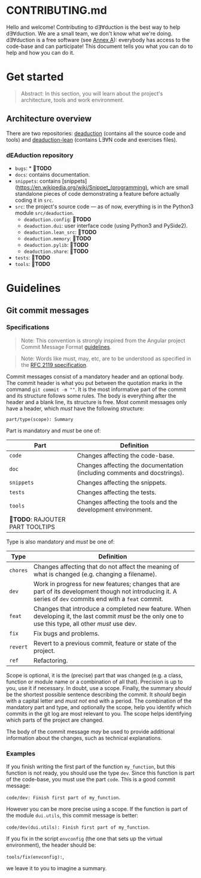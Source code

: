 # CONTRIBUTING.md

Hello and welcome! Contributing to d∃∀duction is the best way to help
d∃∀duction. We are a small team, we don't know what we're doing. d∃∀duction is
a free software (see [Annex A]()): everybody has access to the code-base and
can participate! This document tells you what you can do to help and how you
can do it.

# Get started

> Abstract: In this section, you will learn about the project's architecture, tools
and work environment.

## Architecture overview

There are two repositories:
[deaduction](https://github.com/dEAduction/dEAduction) (contains all the source
code and tools) and
[deaduction-lean](https://github.com/dEAduction/dEAduction-lean) (contains
L∃∀N code and exercises files).

### dEAduction repository

- `bugs`: * &#x1F534;**TODO**
- `docs`: contains documentation.
- `snippets`: contains
    [snippets](https://en.wikipedia.org/wiki/Snippet_(programming), which are
    small standalone pieces of code demonstrating a feature before actually
    coding it in `src`.
- `src`: the project's source code — as of now, everything is in
    the Python3 module `src/deaduction`.
    - `deaduction.config`: &#x1F534;**TODO**
    - `deaduction.dui`: user interface code (using Python3 and PySide2).
    - `deaduction.lean_src`: &#x1F534;**TODO**
    - `deaduction.memory`: &#x1F534;**TODO**
    - `deaduction.pylib`: &#x1F534;**TODO**
    - `deaduction.share`: &#x1F534;**TODO**
- `tests`: &#x1F534;**TODO**
- `tools`: &#x1F534;**TODO**

# Guidelines

## Git commit messages

### Specifications

> Note: This convention is strongly inspired from the Angular project Commit
Message Format
[guidelines](https://github.com/angular/angular/blob/master/CONTRIBUTING.md#commit).

> Note: Words like must, may, etc, are to be understood as specified in the
[RFC 2119 specification](https://tools.ietf.org/html/rfc2119).

Commit messages consist of a mandatory header and an optional body. The
commit header is what you put between the quotation marks in the command `git
commit -m ""`. It is the most informative part of the commit and its structure
follows some rules. The body is everything after the header and a blank line,
its structure is free.  Most commit messages only have a header, which *must*
have the following structure:

```
part/type(scope): Summary
```
Part is mandatory and *must* be one of:

Part       | Definition
-----------|-------------------------------------------------------------------
`code`     | Changes affecting the code-base.
`doc`      | Changes affecting the documentation (including comments and docstrings).
`snippets` | Changes affecting the snippets.
`tests`    | Changes affecting the tests.
`tools`    | Changes affecting the tools and the development environment.
| &#x1F534;**TODO**: RAJOUTER PART TOOLTIPS

Type is also mandatory and *must* be one of:

Type     | Definition
---------|---------------------------------------------------------------------
`chores` | Changes affecting that do not affect the meaning of what is changed (e.g. changing a filename).
`dev`    | Work in progress for new features; changes that are part of its development though not introducing it. A series of `dev` commits end with a `feat` commit.
`feat`   | Changes that introduce a completed new feature. When developing it, the last commit *must* be the only one to use this type, all other *must* use dev.
`fix`    | Fix bugs and problems.
`revert` | Revert to a previous commit, feature or state of the project.
`ref`    | Refactoring.

Scope is optional, it is the (precise) part that was changed (e.g. a class,
function or module name or a combination of all that). Precision is up to you,
use it if necessary. In doubt, use a scope.  Finally, the summary *should* be
the shortest possible sentence describing the commit. It *should* begin with a
capital letter and *must not* end with a period.  The combination of the
mandatory part and type, and optionally the scope, help you identify which
commits in the git log are most relevant to you. The scope helps identifying
which parts of the project are changed.

The body of the commit message *may* be used to provide additional information
about the changes, such as technical explanations.

### Examples

If you finish writing the first part of the function `my_function`, but this
function is not ready, you should use the type `dev`. Since this function is
part of the code-base, you must use the part `code`. This is a good commit
message:

`code/dev: Finish first part of my_function`.

However you can be more precise using a scope. If the function is part of the
module `dui.utils`, this commit message is better:

`code/dev(dui.utils): Finish first part of my_function`.

If you fix in the script `envconfig` (the one that sets up the virtual
environment), the header should be:

`tools/fix(envconfig):`,

we leave it to you to imagine a summary.
